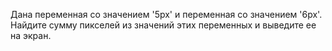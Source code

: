 Дана переменная со значением '5px' и переменная со значением '6px'. Найдите сумму пикселей из значений этих переменных и выведите ее на экран.